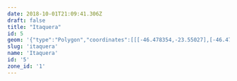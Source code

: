 ```yaml
---
date: 2018-10-01T21:09:41.306Z
draft: false
title: "Itaquera"
id: 5
geom: '{"type":"Polygon","coordinates":[[[-46.478354,-23.55027],[-46.471865,-23.550465],[-46.471518,-23.550363],[-46.470634,-23.550279],[-46.470571,-23.550319],[-46.47021,-23.550192],[-46.468512,-23.549955],[-46.467937,-23.549806],[-46.467927,-23.549864],[-46.46754,-23.549873],[-46.467314,-23.549754],[-46.466569,-23.549794],[-46.466331,-23.549741],[-46.466346,-23.549659],[-46.465414,-23.54952],[-46.46536,-23.549564],[-46.46402,-23.549],[-46.463794,-23.548956],[-46.463607,-23.548824],[-46.463312,-23.54923],[-46.462804,-23.549674],[-46.462839,-23.550271],[-46.463115,-23.550684],[-46.462205,-23.550483],[-46.460137,-23.551663],[-46.459934,-23.551411],[-46.451415,-23.556328],[-46.446428,-23.556496],[-46.445857,-23.556601],[-46.445272,-23.556426],[-46.445164,-23.55623],[-46.444978,-23.554746],[-46.445041,-23.552665],[-46.445199,-23.551963],[-46.445023,-23.548772],[-46.445588,-23.546184],[-46.441944,-23.543925],[-46.441635,-23.543786],[-46.441625,-23.543723],[-46.440849,-23.543251],[-46.440762,-23.543369],[-46.440343,-23.543212],[-46.440381,-23.543072],[-46.439241,-23.542885],[-46.439242,-23.542475],[-46.439653,-23.540649],[-46.43968,-23.540159],[-46.439477,-23.539449],[-46.438224,-23.537567],[-46.438057,-23.537185],[-46.438025,-23.53648],[-46.438174,-23.536001],[-46.438384,-23.535747],[-46.429527,-23.532759],[-46.430343,-23.530346],[-46.432275,-23.526362],[-46.43237,-23.526235],[-46.432458,-23.526294],[-46.432769,-23.525711],[-46.433067,-23.525381],[-46.43372,-23.524999],[-46.434218,-23.524875],[-46.434823,-23.524857],[-46.435693,-23.525037],[-46.437745,-23.525812],[-46.438402,-23.525938],[-46.438848,-23.525946],[-46.439254,-23.525879],[-46.441015,-23.525255],[-46.441909,-23.525118],[-46.442893,-23.525111],[-46.443692,-23.52527],[-46.444253,-23.525521],[-46.444891,-23.526026],[-46.445558,-23.525659],[-46.444887,-23.524307],[-46.444645,-23.524069],[-46.443598,-23.523413],[-46.443345,-23.522942],[-46.443275,-23.522677],[-46.443274,-23.522328],[-46.443393,-23.521925],[-46.443939,-23.521117],[-46.444086,-23.520594],[-46.44359,-23.516122],[-46.443811,-23.514775],[-46.443725,-23.513598],[-46.451715,-23.514213],[-46.454887,-23.515391],[-46.455213,-23.515467],[-46.463288,-23.51552],[-46.467635,-23.516207],[-46.467886,-23.516344],[-46.469435,-23.51882],[-46.469983,-23.519258],[-46.470971,-23.519586],[-46.474335,-23.519089],[-46.474612,-23.518848],[-46.475477,-23.517406],[-46.475726,-23.517213],[-46.476205,-23.51699],[-46.475189,-23.522841],[-46.473556,-23.531625],[-46.473456,-23.532453],[-46.473492,-23.533463],[-46.473606,-23.534159],[-46.47415,-23.535823],[-46.474618,-23.536416],[-46.47519,-23.53698],[-46.474755,-23.538085],[-46.473489,-23.539701],[-46.473853,-23.541979],[-46.474228,-23.543088],[-46.474404,-23.54346],[-46.475465,-23.544484],[-46.476262,-23.54504],[-46.47724,-23.547367],[-46.477496,-23.54825],[-46.4775,-23.548599],[-46.477718,-23.549261],[-46.477931,-23.549491],[-46.478354,-23.55027]]]}'
slug: 'itaquera'
name: 'Itaquera'
id: '5'
zone_id: '1'
---
```

		
